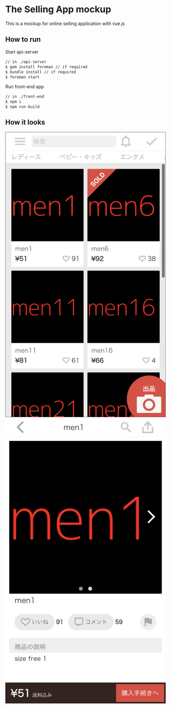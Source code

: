 # The Selling App mockup
This is a mockup for online selling application with vue.js

## How to run
Start api-server
```
// in ./api-server
$ gem install foreman // if required
$ bundle install // if required
$ foreman start
```
Run front-end app
```
// in ./front-end
$ npm i
$ npm run build
```

## How it looks
![PC](https://raw.githubusercontent.com/vladimir-chep/selling-app-mockup/master/preview/1.png)
![SP](https://raw.githubusercontent.com/vladimir-chep/selling-app-mockup/master/preview/2.png)